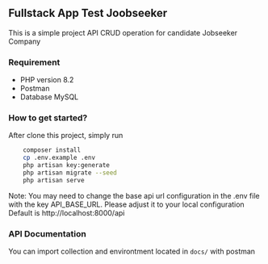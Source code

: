 ## Fullstack App Test Joobseeker
This is a simple project API CRUD operation for candidate Jobseeker Company

### Requirement

 - PHP version 8.2 
 - Postman 
 - Database MySQL

### How to get started?
After clone this project, simply run

```bash
    composer install
    cp .env.example .env
    php artisan key:generate
    php artisan migrate --seed
    php artisan serve
```

Note: You may need to change the base api url configuration in the .env file with the key API_BASE_URL. Please adjust it to your local configuration
Default is http://localhost:8000/api

### API Documentation
You can import collection and environtment located in `docs/` with postman 
